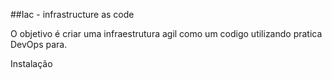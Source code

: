 ##Iac - infrastructure as code

O objetivo é criar uma infraestrutura agil como um codigo utilizando pratica DevOps para.

Instalação




